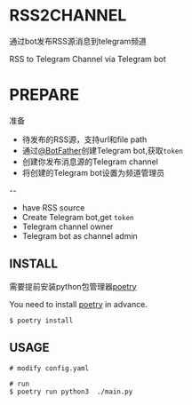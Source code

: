 # RSS2CHANNEL

通过bot发布RSS源消息到telegram频道

RSS to Telegram Channel 
via Telegram bot

# PREPARE

准备

 - 待发布的RSS源，支持url和file path
 - 通过[@BotFather](https://t.me/BotFather)创建Telegram bot,获取`token`
 - 创建你发布消息源的Telegram channel
 - 将创建的Telegram bot设置为频道管理员

-- 

 - have RSS source
 - Create Telegram bot,get `token`
 - Telegram channel owner
 - Telegram bot as channel admin



## INSTALL

需要提前安装python包管理器[poetry](https://poetry.eustace.io/docs)

You need to install [poetry](https://poetry.eustace.io/docs) in advance.

```
$ poetry install

```

## USAGE

```
# modify config.yaml

# run
$ poetry run python3  ./main.py 
```
